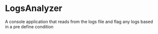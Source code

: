 # LogsAnalyzer
A console application that reads from the logs file and flag any logs based in a pre define condition
